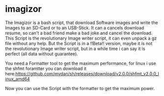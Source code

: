 # imagizor
The Imagizor is a bash script, that download Software images and write the Images to an SD-Card or to an USB-Stick.
It can a cancels download resume, so can't a bad friend make a bad joke and cancel the download. 
This Script is the revolutionary Image writer script, it can even unpack a gz file without any help.
But the Script is in a !!Beta!! version, maybe it is not the revolutionary Image writer script, but in a while time i can say it is perfect (all data without guarantee).

You need a Formatter tool to get the maximum performance, for linux i use the shfmt foramtter you can download it here:https://github.com/mvdan/sh/releases/download/v2.0.0/shfmt_v2.0.0_linux_amd64

Now you can use the Script with the formatter to get the maximum power. 
